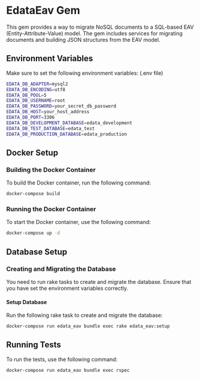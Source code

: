 # EdataEav Gem

This gem provides a way to migrate NoSQL documents to a SQL-based EAV (Entity-Attribute-Value) model. The gem includes services for migrating documents and building JSON structures from the EAV model.

## Environment Variables

Make sure to set the following environment variables: (.env file)

```sh
EDATA_DB_ADAPTER=mysql2
EDATA_DB_ENCODING=utf8
EDATA_DB_POOL=5
EDATA_DB_USERNAME=root
EDATA_DB_PASSWORD=your_secret_db_password
EDATA_DB_HOST=your_host_address
EDATA_DB_PORT=3306
EDATA_DB_DEVELOPMENT_DATABASE=edata_development
EDATA_DB_TEST_DATABASE=edata_test
EDATA_DB_PRODUCTION_DATABASE=edata_production
```

## Docker Setup

### Building the Docker Container

To build the Docker container, run the following command:

```sh
docker-compose build
```

### Running the Docker Container

To start the Docker container, use the following command:

```sh
docker-compose up -d
```

## Database Setup

### Creating and Migrating the Database

You need to run rake tasks to create and migrate the database. Ensure that you have set the environment variables correctly.

#### Setup Database

Run the following rake task to create and migrate the database:

```sh
docker-compose run edata_eav bundle exec rake edata_eav:setup
```

## Running Tests

To run the tests, use the following command:

```sh
docker-compose run edata_eav bundle exec rspec
```

